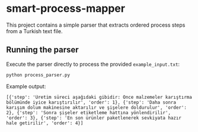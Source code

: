 # smart-process-mapper

This project contains a simple parser that extracts ordered process steps from a Turkish text file.

## Running the parser

Execute the parser directly to process the provided `example_input.txt`:

```bash
python process_parser.py
```

Example output:

```
[{'step': 'Üretim süreci aşağıdaki gibidir: Önce malzemeler karıştırma bölümünde iyice karıştırılır', 'order': 1}, {'step': 'Daha sonra karışım dolum makinesine aktarılır ve şişelere doldurulur', 'order': 2}, {'step': 'Sonra şişeler etiketleme hattına yönlendirilir', 'order': 3}, {'step': 'En son ürünler paketlenerek sevkiyata hazır hale getirilir', 'order': 4}]
```
